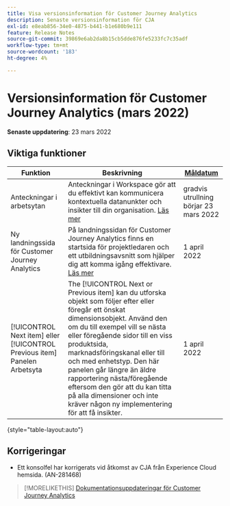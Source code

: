 ```yaml
---
title: Visa versionsinformation för Customer Journey Analytics
description: Senaste versionsinformation för CJA
exl-id: e8eab856-34e0-4875-b441-b1e680b9e111
feature: Release Notes
source-git-commit: 39869e6ab2da8b15cb5dde876fe5233fc7c35adf
workflow-type: tm+mt
source-wordcount: '183'
ht-degree: 4%

---
```


# Versionsinformation för Customer Journey Analytics (mars 2022)

**Senaste uppdatering**: 23 mars 2022

## Viktiga funktioner

| Funktion | Beskrivning | [Måldatum](/help/release-notes/releases.md) |
| ----------- | ---------- | ----- |
| Anteckningar i arbetsytan | Anteckningar i Workspace gör att du effektivt kan kommunicera kontextuella datanunkter och insikter till din organisation. [Läs mer](/help/components/annotations/overview.md) | gradvis utrullning börjar 23 mars 2022 |
| Ny landningssida för Customer Journey Analytics | På landningssidan för Customer Journey Analytics finns en startsida för projektledaren och ett utbildningsavsnitt som hjälper dig att komma igång effektivare. [Läs mer](/help/getting-started/landing.md) | 1 april 2022 |
| [!UICONTROL Next item] eller [!UICONTROL Previous item] Panelen Arbetsyta | The [!UICONTROL Next or Previous item] kan du utforska objekt som följer efter eller föregår ett önskat dimensionsobjekt. Använd den om du till exempel vill se nästa eller föregående sidor till en viss produktsida, marknadsföringskanal eller till och med enhetstyp. Den här panelen går längre än äldre rapportering nästa/föregående eftersom den gör att du kan titta på alla dimensioner och inte kräver någon ny implementering för att få insikter. | 1 april 2022 |

{style=&quot;table-layout:auto&quot;}

## Korrigeringar

* Ett konsolfel har korrigerats vid åtkomst av CJA från Experience Cloud hemsida. (AN-281468)

>[!MORELIKETHIS]
>[Dokumentationsuppdateringar för Customer Journey Analytics](/help/release-notes/doc-changes.md)
